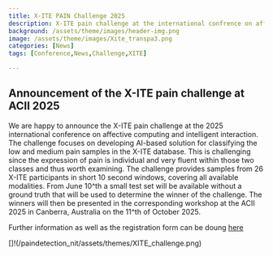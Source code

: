 ```yaml
---
title: X-ITE PAIN Challenge 2025
description: X-ITE pain challenge at the international confrence on affective computing and intelligent interaction in Canberra, Australia
background: /assets/theme/images/header-img.png
image: /assets/theme/images/Xite_transpa3.png
categories: [News]
tags: [Conference,News,Challenge,XITE]

---
```


## Announcement of the X-ITE pain challenge at ACII 2025

We are happy to announce the X-ITE pain challenge at the 2025 international conference on affective computing and intelligent interaction. The challenge focuses on developing AI-based solution for classifying the low and medium pain samples in the X-ITE database. This is challenging since the expression of pain is individual and very fluent within those two classes and thus worth examining. The challenge provides samples from 26 X-ITE participants in short 10 second windows, covering all available modalities. From June 10^th a small test set will be available without a ground truth that will be used to determine the winner of the challenge. The winners will then be presented in the corresponding workshop at the ACII 2025 in Canberra, Australia on the 11^th of October 2025.

Further information as well as the registration form can be doung [here](https://sites.google.com/view/xitepainchallenge/home)

[]!(/paindetection_nit/assets/themes/XITE_challenge.png)
